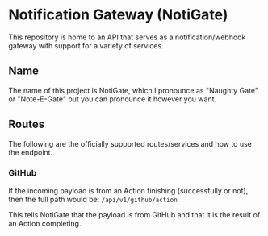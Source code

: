 # Notification Gateway (NotiGate)

This repository is home to an API that serves as a notification/webhook gateway with support for a variety of services.

## Name

The name of this project is NotiGate, which I pronounce as "Naughty Gate" or "Note-E-Gate" but you can pronounce it however you want.

## Routes

The following are the officially supported routes/services and how to use the endpoint.

### GitHub

If the incoming payload is from an Action finishing (successfully or not), then the full path would be: `/api/v1/github/action`

This tells NotiGate that the payload is from GitHub and that it is the result of an Action completing.



